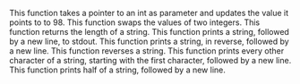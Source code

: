 This function takes a pointer to an int as parameter and updates the value it points to to 98.
This function swaps the values of two integers.
This function  returns the length of a string.
This function  prints a string, followed by a new line, to stdout.
This function  prints a string, in reverse, followed by a new line.
This function  reverses a string.
This function prints every other character of a string, starting with the first character, followed by a new line.
This function  prints half of a string, followed by a new line.
